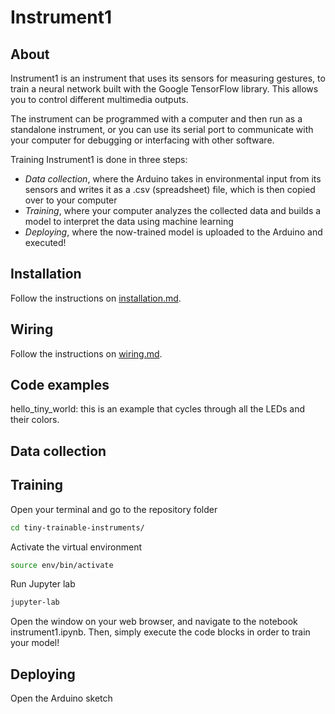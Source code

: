 # Instrument1

## About

Instrument1 is an instrument that uses its sensors for measuring gestures, to train a neural network built with the Google TensorFlow library. This allows you to control different multimedia outputs.

The instrument can be programmed with a computer and then run as a standalone instrument, or you can use its serial port to communicate with your computer for debugging or interfacing with other software.

Training Instrument1 is done in three steps:
* *Data collection*, where the Arduino takes in environmental input from its sensors and writes it as a .csv (spreadsheet) file, which is then copied over to your computer
* *Training*, where your computer analyzes the collected data and builds a model to interpret the data using machine learning
* *Deploying*, where the now-trained model is uploaded to the Arduino and executed!

## Installation

Follow the instructions on [installation.md](installation.md).

## Wiring

Follow the instructions on [wiring.md](wiring.md).

## Code examples

hello_tiny_world: this is an example that cycles through all the LEDs and their colors.

## Data collection



## Training

Open your terminal and go to the repository folder

```bash
cd tiny-trainable-instruments/
```

Activate the virtual environment


```bash
source env/bin/activate
```

Run Jupyter lab

```bash
jupyter-lab
```

Open the window on your web browser, and navigate to the notebook instrument1.ipynb. Then, simply execute the code blocks in order to train your model!

## Deploying

Open the Arduino sketch

